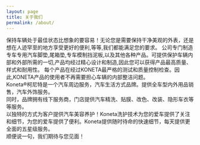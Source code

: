 ```yaml
---
layout: page
title: 关于我们
permalink: /about/
---
```

 
保持车辆处于最佳状态比想象的要容易！无论您是需要保持干净美观的外表，还是想在人迹罕至的地方享受更好的便利,等等,我们都能满足您的要求。
公司专门制造专车专用汽车脚垫,尾箱垫,专车模制挡泥板,以及其他各种产品。可提供保护车辆内部和外部所需的一切,产品均经过精心设计和制造,因此您可以获得产品最高质量、样式和耐用性。  每个产品在经过KONETA最严格的测试和质量控制检查。因此,KONETA产品的使用者不再需要担心车辆的内部整洁问题。  
Koneta®柯尼特是一个汽车周边服务，汽车生活方式品牌。提供全车型内外用品销售，汽车外饰服务。  
同时，品牌拥有线下服务商，门店提供汽车精洗、贴膜、改色、改装、隐形车衣等等服务。  
以独特的方式为客户提供汽车美容养护！Koneta洗护技术为您的爱车提供了关注和细节，为您的爱车提供了便利。Koneta提供随时待命的快速细节，每天提供更全面的五星级服务。   
顺便说一句，我们期待与您见面！  
